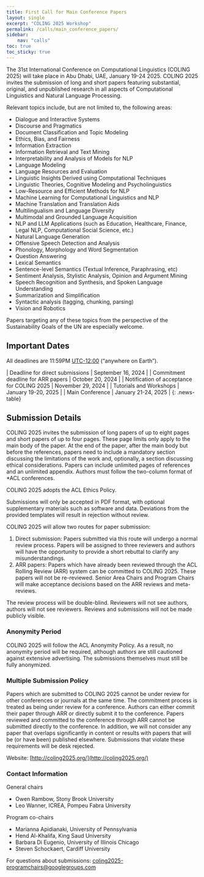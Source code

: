 ```yaml
---
title: First Call for Main Conference Papers
layout: single
excerpt: "COLING 2025 Workshop"
permalink: /calls/main_conference_papers/
sidebar: 
    nav: "calls"
toc: true
toc_sticky: true
---
```


The 31st International Conference on Computational Linguistics (COLING 2025) will take place in Abu Dhabi, UAE, January 19-24 2025. COLING 2025 invites the submission of long and short papers featuring substantial, original, and unpublished research in all aspects of Computational Linguistics and Natural Language Processing. 

Relevant topics include, but are not limited to, the following areas:

- Dialogue and Interactive Systems
- Discourse and Pragmatics
- Document Classification and Topic Modeling
- Ethics, Bias, and Fairness
- Information Extraction
- Information Retrieval and Text Mining
- Interpretability and Analysis of Models for NLP
- Language Modeling
- Language Resources and Evaluation
- Linguistic Insights Derived using Computational Techniques
- Linguistic Theories, Cognitive Modeling and Psycholinguistics
- Low-Resource and Efficient Methods for NLP
- Machine Learning for Computational Linguistics and NLP
- Machine Translation and Translation Aids
- Multilingualism and Language Diversity
- Multimodal and Grounded Language Acquisition
- NLP and LLM Applications (such as Education, Healthcare, Finance, Legal NLP, Computational Social Science, etc.)
- Natural Language Generation
- Offensive Speech Detection and Analysis
- Phonology, Morphology and Word Segmentation
- Question Answering
- Lexical Semantics
- Sentence-level Semantics (Textual Inference, Paraphrasing, etc)
- Sentiment Analysis, Stylistic Analysis, Opinion and Argument Mining
- Speech Recognition and Synthesis, and Spoken Language Understanding
- Summarization and Simplification
- Syntactic analysis (tagging, chunking, parsing)
- Vision and Robotics

Papers targeting any of these topics from the perspective of the Sustainability Goals of the UN are especially welcome.

## Important Dates

All deadlines are 11:59PM [UTC-12:00](https://www.timeanddate.com/time/zone/timezone/utc-12) (“anywhere on Earth”).

<style>
.news-table { font-size: .9em; table-layout: fixed; text-align: left; }
.news-table tr td:nth-child(1) { font-weight: bold; width: 80em; }
.news-table tr td:nth-child(2) { width: 55em; }
</style>

| Deadline for direct submissions | September 16, 2024 |
| Commitment deadline for ARR papers | October 20, 2024 |
| Notification of acceptance for COLING 2025 | November 29, 2024 |
| Tutorials and Workshops | January 19-20, 2025 |
| Main Conference | January 21-24, 2025 |
{: .news-table}

## Submission Details

COLING 2025 invites the submission of long papers of up to eight pages and short papers of up to four pages. These page limits only apply to the main body of the paper. At the end of the paper, after the main body but before the references, papers need to include a mandatory section discussing the limitations of the work and, optionally, a section discussing ethical considerations. Papers can include unlimited pages of references and an unlimited appendix.  Authors must follow the two-column format of *ACL conferences. 

COLING 2025 adopts the ACL Ethics Policy.

Submissions will only be accepted in PDF format, with optional supplementary materials such as software and data. Deviations from the provided templates will result in rejection without review.

COLING 2025 will allow two routes for paper submission:

1. Direct submission: Papers submitted via this route will undergo a normal review process. Papers will be assigned to three reviewers and authors will have the opportunity to provide a short rebuttal to clarify any misunderstandings.
2. ARR papers: Papers which have already been reviewed through the ACL Rolling Review (ARR) system can be committed to COLING 2025. These papers will not be re-reviewed. Senior Area Chairs and Program Chairs will make acceptance decisions based on the ARR reviews and meta-reviews.

The review process will be double-blind. Reviewers will not see authors, authors will not see reviewers. Reviews and submissions will not be made publicly visible. 

### Anonymity Period

COLING 2025 will follow the ACL Anonymity Policy. As a result, no anonymity period will be required, although authors are still cautioned against extensive advertising. The submissions themselves must still be fully anonymized.

### Multiple Submission Policy

Papers which are submitted to COLING 2025 cannot be under review for other conferences or journals at the same time. The commitment process is treated as being under review for a conference. Authors can either commit their paper through ARR or directly submit it to the conference. Papers reviewed and committed to the conference through ARR cannot be submitted directly to the conference. In addition, we will not consider any paper that overlaps significantly in content or results with papers that will be (or have been) published elsewhere. Submissions that violate these requirements will be desk rejected.

Website: [http://coling2025.org/](http://coling2025.org/)

### Contact Information

General chairs

- Owen Rambow, Stony Brook University
- Leo Wanner, ICREA, Pompeu Fabra University

Program co-chairs

- Marianna Apidianaki, University of Pennsylvania
- Hend Al-Khalifa, King Saud University
- Barbara Di Eugenio, University of Illinois Chicago
- Steven Schockaert, Cardiff University

For questions about submissions: [coling2025-programchairs@googlegroups.com](mailto:coling2025-programchairs@googlegroups.com)
